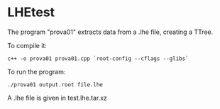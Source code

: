 # LHEtest

The program "prova01" extracts data from a .lhe file, creating a TTree.

To compile it: 
```
c++ -o prova01 prova01.cpp `root-config --cflags --glibs`
```
To run the program:
```
./prova01 output.root file.lhe
```
A .lhe file is given in test.lhe.tar.xz
